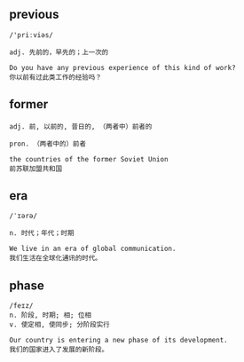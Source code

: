 ## previous
```
/'priːviəs/

adj. 先前的，早先的；上一次的

Do you have any previous experience of this kind of work?
你以前有过此类工作的经验吗？
```

## former
```
adj. 前, 以前的, 昔日的, （两者中）前者的

pron. （两者中的）前者

the countries of the former Soviet Union
前苏联加盟共和国
```

## era
```
/ˈɪərə/

n. 时代；年代；时期

We live in an era of global communication.
我们生活在全球化通讯的时代。
```

## phase
```
/feɪz/
n. 阶段, 时期; 相; 位相
v. 使定相, 使同步; 分阶段实行

Our country is entering a new phase of its development.
我们的国家进入了发展的新阶段。
```

